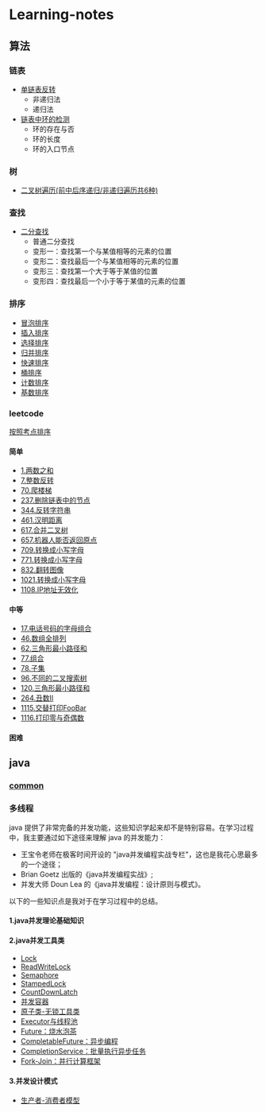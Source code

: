 # Learning-notes

## 算法
### 链表
- [单链表反转](https://github.com/lidonggg/Learning-notes/blob/master/algorithm/src/main/java/com/lidong/algorithm/linkedlist/LinkedListReserve.java)
  - 非递归法
  - 递归法
- [链表中环的检测](https://github.com/lidonggg/Learning-notes/blob/master/algorithm/src/main/java/com/lidong/algorithm/linkedlist/LinkedListCircle.java)
  - 环的存在与否
  - 环的长度
  - 环的入口节点
### 树
- [二叉树遍历(前中后序递归/非递归遍历共6种)](https://github.com/lidonggg/Learning-notes/blob/master/algorithm/src/main/java/com/lidong/algorithm/tree/binarytree/TreeTraverse.java)
### 查找
- [二分查找](https://github.com/lidonggg/Learning-notes/blob/master/notes/algorithm/二分查找.md)
  - 普通二分查找
  - 变形一：查找第一个与某值相等的元素的位置
  - 变形二：查找最后一个与某值相等的元素的位置
  - 变形三：查找第一个大于等于某值的位置
  - 变形四：查找最后一个小于等于某值的元素的位置
### 排序
- [冒泡排序](https://github.com/lidonggg/Learning-notes/blob/master/algorithm/src/main/java/com/lidong/algorithm/sort/BubbleSort.java)
- [插入排序](https://github.com/lidonggg/Learning-notes/blob/master/algorithm/src/main/java/com/lidong/algorithm/sort/InsertSort.java)
- [选择排序](https://github.com/lidonggg/Learning-notes/blob/master/algorithm/src/main/java/com/lidong/algorithm/sort/SelectSort.java)
- [归并排序](https://github.com/lidonggg/Learning-notes/blob/master/algorithm/src/main/java/com/lidong/algorithm/sort/MergeSort.java)
- [快速排序](https://github.com/lidonggg/Learning-notes/blob/master/algorithm/src/main/java/com/lidong/algorithm/sort/QuickSort.java)
- [桶排序](https://github.com/lidonggg/Learning-notes/blob/master/algorithm/src/main/java/com/lidong/algorithm/sort/BucketSort.java)
- [计数排序](https://github.com/lidonggg/Learning-notes/blob/master/algorithm/src/main/java/com/lidong/algorithm/sort/CountingSort.java)
- [基数排序](https://github.com/lidonggg/Learning-notes/blob/master/algorithm/src/main/java/com/lidong/algorithm/sort/RadixSort.java)
### leetcode
[按照考点排序](https://github.com/lidonggg/Learning-notes/blob/master/notes/algorithm/leetcode/by-knowledge.md)

#### 简单
- [1.两数之和](https://github.com/lidonggg/Learning-notes/blob/master/algorithm/src/main/java/com/lidong/algorithm/leetcode/easy/TwoSum1.java)
- [7.整数反转](https://github.com/lidonggg/Learning-notes/blob/master/algorithm/src/main/java/com/lidong/algorithm/leetcode/easy/ReverseSignedInt7.java)
- [70.爬楼梯](https://github.com/lidonggg/Learning-notes/blob/master/algorithm/src/main/java/com/lidong/algorithm/leetcode/easy/dynamic/ClimbStairs70.java)
- [237.删除链表中的节点](https://github.com/lidonggg/Learning-notes/blob/master/algorithm/src/main/java/com/lidong/algorithm/leetcode/easy/DeleteNode237.java)
- [344.反转字符串](https://github.com/lidonggg/Learning-notes/blob/master/algorithm/src/main/java/com/lidong/algorithm/leetcode/easy/ReverseString344.java)
- [461.汉明距离](https://github.com/lidonggg/Learning-notes/blob/master/algorithm/src/main/java/com/lidong/algorithm/leetcode/easy/HamMingDistance461.java)
- [617.合并二叉树](https://github.com/lidonggg/Learning-notes/blob/master/algorithm/src/main/java/com/lidong/algorithm/leetcode/easy/MergeTrees617.java)
- [657.机器人能否返回原点](https://github.com/lidonggg/Learning-notes/blob/master/algorithm/src/main/java/com/lidong/algorithm/leetcode/easy/JudgeCircle657.java)
- [709.转换成小写字母](https://github.com/lidonggg/Learning-notes/blob/master/algorithm/src/main/java/com/lidong/algorithm/leetcode/easy/ToLowerCase709.java)
- [771.转换成小写字母](https://github.com/lidonggg/Learning-notes/blob/master/algorithm/src/main/java/com/lidong/algorithm/leetcode/easy/NumJewelsInStones771.java)
- [832.翻转图像](https://github.com/lidonggg/Learning-notes/blob/master/algorithm/src/main/java/com/lidong/algorithm/leetcode/easy/FlipAndInvertImage832.java)
- [1021.转换成小写字母](https://github.com/lidonggg/Learning-notes/blob/master/algorithm/src/main/java/com/lidong/algorithm/leetcode/easy/RemoveOuterParentheses1021.java)
- [1108.IP地址无效化](https://github.com/lidonggg/Learning-notes/blob/master/algorithm/src/main/java/com/lidong/algorithm/leetcode/easy/InvalidateIpAddr1108.java)
#### 中等
- [17.电话号码的字母组合](https://github.com/lidonggg/Learning-notes/blob/master/algorithm/src/main/java/com/lidong/algorithm/leetcode/middling/LetterCombinations17.java)
- [46.数组全排列](https://github.com/lidonggg/Learning-notes/blob/master/algorithm/src/main/java/com/lidong/algorithm/leetcode/middling/FullyArrange46.java)
- [62.三角形最小路径和](https://github.com/lidonggg/Learning-notes/blob/master/notes/algorithm/leetcode/dynamic/62-不同路径.md)
- [77.组合](https://github.com/lidonggg/Learning-notes/blob/master/algorithm/src/main/java/com/lidong/algorithm/leetcode/middling/Combine77.java)
- [78.子集](https://github.com/lidonggg/Learning-notes/blob/master/algorithm/src/main/java/com/lidong/algorithm/leetcode/middling/Subsets78.java)
- [96.不同的二叉搜索树](https://github.com/lidonggg/Learning-notes/blob/master/algorithm/src/main/java/com/lidong/algorithm/leetcode/middling/dynamic/NumSearchTrees96.java)
- [120.三角形最小路径和](https://github.com/lidonggg/Learning-notes/blob/master/notes/algorithm/leetcode/dynamic/120-三角形最小路径和.md)
- [264.丑数Ⅱ](https://github.com/lidonggg/Learning-notes/blob/master/algorithm/src/main/java/com/lidong/algorithm/leetcode/middling/dynamic/NthUglyNumber264.java)
- [1115.交替打印FooBar](https://github.com/lidonggg/Learning-notes/blob/master/algorithm/src/main/java/com/lidong/algorithm/leetcode/middling/concurrent/FooBar1115.java)
- [1116.打印零与奇偶数](https://github.com/lidonggg/Learning-notes/blob/master/algorithm/src/main/java/com/lidong/algorithm/leetcode/middling/concurrent/ZeroEvenOdd1116.java)
#### 困难

## java
### [common](https://github.com/lidonggg/Learning-notes/blob/master/notes/java/common)
### 多线程
java 提供了非常完备的并发功能，这些知识学起来却不是特别容易。在学习过程中，我主要通过如下途径来理解 java 的并发能力：

- 王宝令老师在极客时间开设的 "java并发编程实战专栏"，这也是我花心思最多的一个途径；
- Brian Goetz 出版的《java并发编程实战》;
- 并发大师 Doun Lea 的《java并发编程：设计原则与模式》。

以下的一些知识点是我对于在学习过程中的总结。

#### 1.java并发理论基础知识
#### 2.java并发工具类
- [Lock](https://github.com/lidonggg/Learning-notes/blob/master/notes/java/concurrent/Lock.md)
- [ReadWriteLock](https://github.com/lidonggg/Learning-notes/blob/master/notes/java/concurrent/ReadWriteLock.md)
- [Semaphore](https://github.com/lidonggg/Learning-notes/blob/master/notes/java/concurrent/Semaphore.md)
- [StampedLock](https://github.com/lidonggg/Learning-notes/blob/master/notes/java/concurrent/StampedLock.md)
- [CountDownLatch](https://github.com/lidonggg/Learning-notes/blob/master/notes/java/concurrent/CountDownLatch.md)
- [并发容器](https://github.com/lidonggg/Learning-notes/blob/master/notes/java/concurrent/并发容器.md)
- [原子类-无锁工具类](https://github.com/lidonggg/Learning-notes/blob/master/notes/java/concurrent/原子类-无锁工具类.md)
- [Executor与线程池](https://github.com/lidonggg/Learning-notes/blob/master/notes/java/concurrent/Executor与线程池.md)
- [Future：烧水泡茶](https://github.com/lidonggg/Learning-notes/blob/master/notes/java/concurrent/Future-烧水泡茶.md)
- [CompletableFuture：异步编程](https://github.com/lidonggg/Learning-notes/blob/master/notes/java/concurrent/CompletableFuture：异步编程.md)
- [CompletionService：批量执行异步任务](https://github.com/lidonggg/Learning-notes/blob/master/notes/java/concurrent/CompletionService：批量执行异步任务.md)
- [Fork-Join：并行计算框架](https://github.com/lidonggg/Learning-notes/blob/master/notes/java/concurrent/Fork-Join：并行计算框架.md)
#### 3.并发设计模式
- [生产者-消费者模型](https://github.com/lidonggg/Learning-notes/blob/master/notes/java/concurrent/producer-consumer.md)
